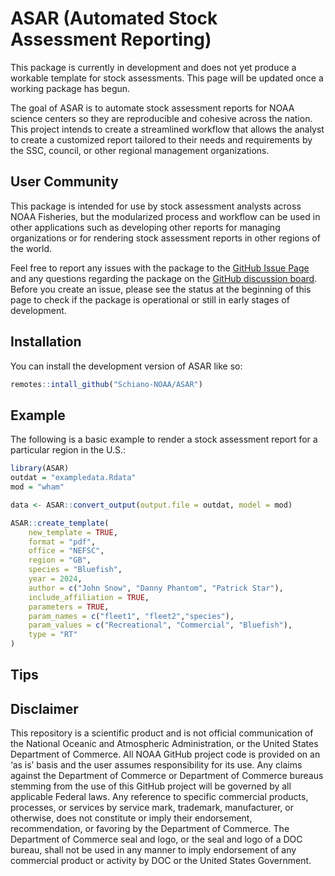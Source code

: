 
# ASAR (Automated Stock Assessment Reporting)

<!-- badges: start -->
<!-- badges: end -->

This package is currently in development and does not yet produce a workable template for stock assessments. This page will be updated once a working package has begun.

The goal of ASAR is to automate stock assessment reports for NOAA science centers so they are reproducible and cohesive across the nation. This project intends to create a streamlined workflow that allows the analyst to create a customized report tailored to their needs and requirements by the SSC, council, or other regional management organizations. 

## User Community

This package is intended for use by stock assessment analysts across NOAA Fisheries, but the modularized process and workflow can be used in other applications such as developing other reports for managing organizations or for rendering stock assessment reports in other regions of the world.

Feel free to report any issues with the package to the [GitHub Issue Page](https://github.com/Schiano-NOAA/ASAR/issues) and any questions regarding the package on the [GitHub discussion board](https://github.com/Schiano-NOAA/ASAR/discussions). Before you create an issue, please see the status at the beginning of this page to check if the package is operational or still in early stages of development.

## Installation

You can install the development version of ASAR like so:

``` r
remotes::intall_github("Schiano-NOAA/ASAR")
```

## Example

The following is a basic example to render a stock assessment report for a particular region in the U.S.:

``` r
library(ASAR)
outdat = "exampledata.Rdata"
mod = "wham"

data <- ASAR::convert_output(output.file = outdat, model = mod)

ASAR::create_template(
    new_template = TRUE,
    format = "pdf",
    office = "NEFSC",
    region = "GB",
    species = "Bluefish",
    year = 2024,
    author = c("John Snow", "Danny Phantom", "Patrick Star"),
    include_affiliation = TRUE,
    parameters = TRUE,
    param_names = c("fleet1", "fleet2","species"),
    param_values = c("Recreational", "Commercial", "Bluefish"),
    type = "RT"
)
```
## Tips


## Disclaimer

This repository is a scientific product and is not official communication of the National Oceanic and Atmospheric Administration, or the United States Department of Commerce. All NOAA GitHub project code is provided on an ‘as is’ basis and the user assumes responsibility for its use. Any claims against the Department of Commerce or Department of Commerce bureaus stemming from the use of this GitHub project will be governed by all applicable Federal laws. Any reference to specific commercial products, processes, or services by service mark, trademark, manufacturer, or otherwise, does not constitute or imply their endorsement, recommendation, or favoring by the Department of Commerce. The Department of Commerce seal and logo, or the seal and logo of a DOC bureau, shall not be used in any manner to imply endorsement of any commercial product or activity by DOC or the United States Government.
